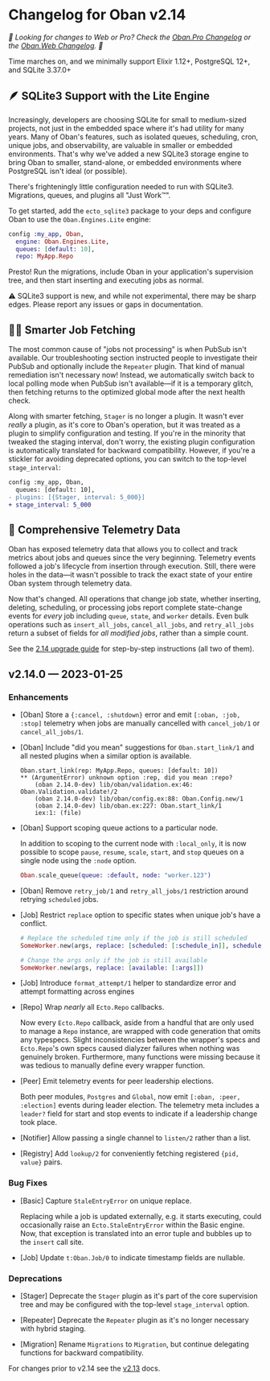 # Changelog for Oban v2.14

_🌟 Looking for changes to Web or Pro? Check the [Oban.Pro Changelog][opc] or
the [Oban.Web Changelog][owc]. 🌟_

Time marches on, and we minimally support Elixir 1.12+, PostgreSQL 12+, and SQLite 3.37.0+

## 🪶 SQLite3 Support with the Lite Engine

Increasingly, developers are choosing SQLite for small to medium-sized projects, not just in the
embedded space where it's had utility for many years. Many of Oban's features, such as isolated
queues, scheduling, cron, unique jobs, and observability, are valuable in smaller or embedded
environments. That's why we've added a new SQLite3 storage engine to bring Oban to smaller,
stand-alone, or embedded environments where PostgreSQL isn't ideal (or possible).

There's frighteningly little configuration needed to run with SQLite3. Migrations, queues, and
plugins all "Just Work™".

To get started, add the `ecto_sqlite3` package to your deps and configure Oban to use the
`Oban.Engines.Lite` engine:

```elixir
config :my_app, Oban,
  engine: Oban.Engines.Lite,
  queues: [default: 10],
  repo: MyApp.Repo
```

Presto! Run the migrations, include Oban in your application's supervision tree, and then start
inserting and executing jobs as normal.

⚠️ SQLite3 support is new, and while not experimental, there may be sharp edges. Please report any
issues or gaps in documentation.

## 👩‍🔬 Smarter Job Fetching

The most common cause of "jobs not processing" is when PubSub isn't available. Our troubleshooting
section instructed people to investigate their PubSub and optionally include the `Repeater`
plugin. That kind of manual remediation isn't necessary now! Instead, we automatically switch back
to local polling mode when PubSub isn't available—if it is a temporary glitch, then fetching
returns to the optimized global mode after the next health check.

Along with smarter fetching, `Stager` is no longer a plugin. It wasn't ever _really_ a plugin, as
it's core to Oban's operation, but it was treated as a plugin to simplify configuration and
testing. If you're in the minority that tweaked the staging interval, don't worry, the existing
plugin configuration is automatically translated for backward compatibility. However, if you're a
stickler for avoiding deprecated options, you can switch to the top-level `stage_interval`:

```diff
config :my_app, Oban,
  queues: [default: 10],
- plugins: [{Stager, interval: 5_000}]
+ stage_interval: 5_000
```

## 📡 Comprehensive Telemetry Data

Oban has exposed telemetry data that allows you to collect and track metrics about jobs and queues
since the very beginning. Telemetry events followed a job's lifecycle from insertion through
execution. Still, there were holes in the data—it wasn't possible to track the exact state of your
entire Oban system through telemetry data.

Now that's changed. All operations that change job state, whether inserting, deleting, scheduling,
or processing jobs report complete state-change events for _every_ job including `queue`, `state`,
and `worker` details. Even bulk operations such as `insert_all_jobs`, `cancel_all_jobs`, and
`retry_all_jobs` return a subset of fields for _all modified jobs_, rather than a simple count.

See the [2.14 upgrade guide](v2-14.html) for step-by-step instructions (all two of them).

## v2.14.0 — 2023-01-25

### Enhancements

- [Oban] Store a `{:cancel, :shutdown}` error and emit `[:oban, :job, :stop]` telemetry when jobs
  are manually cancelled with `cancel_job/1` or `cancel_all_jobs/1`.

- [Oban] Include "did you mean" suggestions for `Oban.start_link/1` and all nested plugins when a
  similar option is available.

  ```
  Oban.start_link(rep: MyApp.Repo, queues: [default: 10])
  ** (ArgumentError) unknown option :rep, did you mean :repo?
      (oban 2.14.0-dev) lib/oban/validation.ex:46: Oban.Validation.validate!/2
      (oban 2.14.0-dev) lib/oban/config.ex:88: Oban.Config.new/1
      (oban 2.14.0-dev) lib/oban.ex:227: Oban.start_link/1
      iex:1: (file)
  ```

- [Oban] Support scoping queue actions to a particular node.

  In addition to scoping to the current node with `:local_only`, it is now possible to scope
  `pause`, `resume`, `scale`, `start`, and `stop` queues on a single node using the `:node`
  option.

  ```elixir
  Oban.scale_queue(queue: :default, node: "worker.123")
  ```

- [Oban] Remove `retry_job/1` and `retry_all_jobs/1` restriction around retrying `scheduled` jobs.

- [Job] Restrict `replace` option to specific states when unique job's have a conflict.

  ```elixir
  # Replace the scheduled time only if the job is still scheduled
  SomeWorker.new(args, replace: [scheduled: [:schedule_in]], schedule_in: 60)

  # Change the args only if the job is still available
  SomeWorker.new(args, replace: [available: [:args]])
  ```

- [Job] Introduce `format_attempt/1` helper to standardize error and attempt formatting
  across engines

- [Repo] Wrap _nearly_ all `Ecto.Repo` callbacks.

  Now every `Ecto.Repo` callback, aside from a handful that are only used to manage a `Repo`
  instance, are wrapped with code generation that omits any typespecs. Slight inconsistencies
  between the wrapper's specs and `Ecto.Repo`'s own specs caused dialyzer failures when nothing
  was genuinely broken. Furthermore, many functions were missing because it was tedious to
  manually define every wrapper function.

- [Peer] Emit telemetry events for peer leadership elections.

  Both peer modules, `Postgres` and `Global`, now emit `[:oban, :peer, :election]` events during
  leader election. The telemetry meta includes a `leader?` field for start and stop events to
  indicate if a leadership change took place.

- [Notifier] Allow passing a single channel to `listen/2` rather than a list.

- [Registry] Add `lookup/2` for conveniently fetching registered `{pid, value}` pairs.

### Bug Fixes

- [Basic] Capture `StaleEntryError` on unique replace.

  Replacing while a job is updated externally, e.g. it starts executing, could occasionally raise
  an `Ecto.StaleEntryError` within the Basic engine. Now, that exception is translated into an
  error tuple and bubbles up to the `insert` call site.

- [Job] Update `t:Oban.Job/0` to indicate timestamp fields are nullable.

### Deprecations

- [Stager] Deprecate the `Stager` plugin as it's part of the core supervision tree and may be
  configured with the top-level `stage_interval` option.

- [Repeater] Deprecate the `Repeater` plugin as it's no longer necessary with hybrid staging.

- [Migration] Rename `Migrations` to `Migration`, but continue delegating functions for backward
  compatibility.

For changes prior to v2.14 see the [v2.13][prv] docs.

[opc]: https://getoban.pro/docs/pro/changelog.html
[owc]: https://getoban.pro/docs/web/changelog.html
[prv]: https://hexdocs.pm/oban/2.13.6/changelog.html

